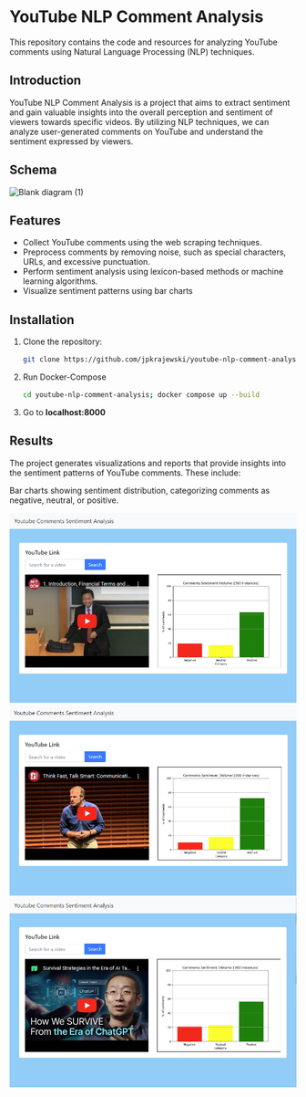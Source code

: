# YouTube NLP Comment Analysis

This repository contains the code and resources for analyzing YouTube comments using Natural Language Processing (NLP) techniques.

## Introduction

YouTube NLP Comment Analysis is a project that aims to extract sentiment and gain valuable insights into the overall perception and sentiment of viewers towards specific videos. By utilizing NLP techniques, we can analyze user-generated comments on YouTube and understand the sentiment expressed by viewers.

## Schema

![Blank diagram (1)](https://github.com/jpkrajewski/NLP-youtube-analysis/assets/95274389/dbec90c8-f969-4391-a4df-c9ff311372d1)

## Features

- Collect YouTube comments using the web scraping techniques.
- Preprocess comments by removing noise, such as special characters, URLs, and excessive punctuation.
- Perform sentiment analysis using lexicon-based methods or machine learning algorithms.
- Visualize sentiment patterns using bar charts

## Installation

1. Clone the repository:

   ```bash
   git clone https://github.com/jpkrajewski/youtube-nlp-comment-analysis.git
   ```

2. Run Docker-Compose

   ```bash
   cd youtube-nlp-comment-analysis; docker compose up --build
   ```

3. Go to **localhost:8000**

## Results
The project generates visualizations and reports that provide insights into the sentiment patterns of YouTube comments. These include:

Bar charts showing sentiment distribution, categorizing comments as negative, neutral, or positive.

![Alt text](image.png)
![Alt text](image-1.png)
![Alt text](image-3.png)

